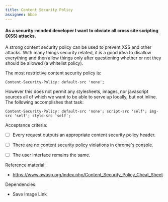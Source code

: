 ```yaml
---
title: Content Security Policy
assignee: bboe
---
```


#### As a security-minded developer I want to obviate all cross site scripting (XSS) attacks.

A strong content security policy can be used to prevent XSS and other
attacks. With many things security related, it is a good idea to disallow
everything and then allow things only after questioning whether or not they
should be allowed (a whitelist policy).

The most restrictive content security policy is:

    Content-Security-Policy: default-src 'none';

However this does not permit any stylesheets, images, nor javascript sources
all of which we want to be able to serve up locally, but not inline. The
following accomplishes that task:

    Content-Security-Policy: default-src 'none'; script-src 'self'; img-src 'self'; style-src 'self';


Acceptance criteria:
- [ ] Every request outputs an appropriate content security policy header.
- [ ] There are no content security policy violations in chrome's console.
- [ ] The user interface remains the same.


Reference material:
- https://www.owasp.org/index.php/Content_Security_Policy_Cheat_Sheet

Dependencies:
- Save Image Link
